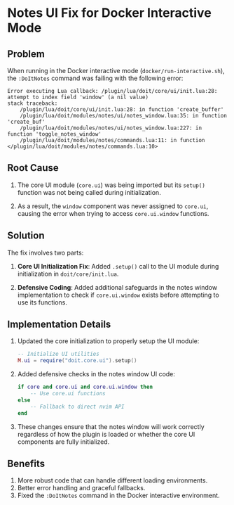 # Notes UI Fix for Docker Interactive Mode

## Problem

When running in the Docker interactive mode (`docker/run-interactive.sh`), the `:DoItNotes` command was failing with the following error:

```
Error executing Lua callback: /plugin/lua/doit/core/ui/init.lua:28: attempt to index field 'window' (a nil value)
stack traceback:
    /plugin/lua/doit/core/ui/init.lua:28: in function 'create_buffer'
    /plugin/lua/doit/modules/notes/ui/notes_window.lua:35: in function 'create_buf'
    /plugin/lua/doit/modules/notes/ui/notes_window.lua:227: in function 'toggle_notes_window'
    /plugin/lua/doit/modules/notes/commands.lua:11: in function </plugin/lua/doit/modules/notes/commands.lua:10>
```

## Root Cause

1. The core UI module (`core.ui`) was being imported but its `setup()` function was not being called during initialization.

2. As a result, the `window` component was never assigned to `core.ui`, causing the error when trying to access `core.ui.window` functions.

## Solution

The fix involves two parts:

1. **Core UI Initialization Fix**: Added `.setup()` call to the UI module during initialization in `doit/core/init.lua`.

2. **Defensive Coding**: Added additional safeguards in the notes window implementation to check if `core.ui.window` exists before attempting to use its functions.

## Implementation Details

1. Updated the core initialization to properly setup the UI module:
   ```lua
   -- Initialize UI utilities
   M.ui = require("doit.core.ui").setup()
   ```

2. Added defensive checks in the notes window UI code:
   ```lua
   if core and core.ui and core.ui.window then
       -- Use core.ui functions
   else
       -- Fallback to direct nvim API
   end
   ```

3. These changes ensure that the notes window will work correctly regardless of how the plugin is loaded or whether the core UI components are fully initialized.

## Benefits

1. More robust code that can handle different loading environments.
2. Better error handling and graceful fallbacks.
3. Fixed the `:DoItNotes` command in the Docker interactive environment.